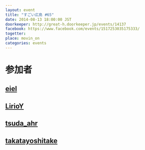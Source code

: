 ```yaml
---
layout: event
title: "すごい広島 #65"
date: 2014-08-13 18:00:00 JST
doorkeeper: http://great-h.doorkeeper.jp/events/14137
facebook: https://www.facebook.com/events/1517253035175333/
togetter: 
place: movin_on
categories: events
---
```


# 参加者


## [eiel](http://eiel.info/)


## [LirioY](http://twitter.com/LirioY)


## [tsuda_ahr](http://twitter.com/tsuda_ahr)


## [takatayoshitake](http://twitter.com/takatayoshitake)
